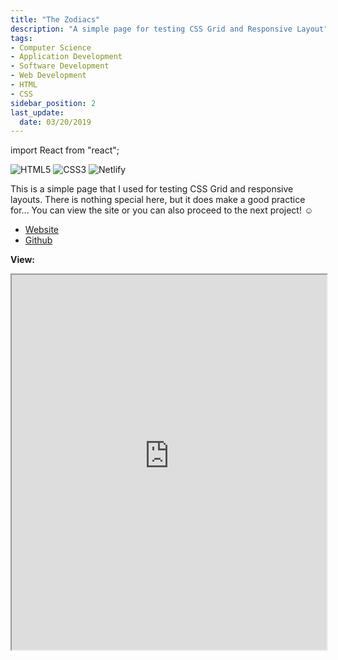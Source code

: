 ```yaml
---
title: "The Zodiacs"
description: "A simple page for testing CSS Grid and Responsive Layout"
tags: 
- Computer Science
- Application Development
- Software Development
- Web Development
- HTML
- CSS
sidebar_position: 2
last_update:
  date: 03/20/2019
---
```


import React from "react";

![HTML5](https://img.shields.io/badge/html5-%23E34F26.svg?style=for-the-badge&logo=html5&logoColor=white) ![CSS3](https://img.shields.io/badge/css3-%231572B6.svg?style=for-the-badge&logo=css3&logoColor=white) 	![Netlify](https://img.shields.io/badge/netlify-%23000000.svg?style=for-the-badge&logo=netlify&logoColor=#00C7B7)

This is a simple page that I used for testing CSS Grid and responsive layouts. There is nothing special here, but it does make a good practice for... You can view the site or you can also proceed to the next project! ☺

- [Website](https://stirring-bunny-99fc4f.netlify.app/) 
- [Github](https://github.com/joseeden/joeden/tree/master/docs/021-Software-Engineering/009-Web-Development/Projects/013-The-Zodiacs) 

**View:** 

<iframe
  src="https://polite-cactus-2250ac.netlify.app/"
  width="100%"
  height="600px"
  style={{ border: "1px solid #ccc" }}
></iframe>

